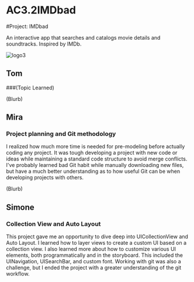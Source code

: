 # AC3.2IMDbad

#Project: IMDbad

An interactive app that searches and catalogs movie details and soundtracks. Inspired by IMDb.

![logo3](https://cloud.githubusercontent.com/assets/20913255/20250258/9a3235a0-a9da-11e6-9399-84d059d3c127.jpg)


## Tom

###(Topic Learned)

(Blurb)

## Mira

### Project planning and Git methodology

I realized how much more time is needed for pre-modeling before actually coding any project.  It was tough developing a project with new code or ideas while maintaining a standard code structure to avoid merge conflicts. I've probably learned bad Git habit while manually downloading new files, but have a  much better understanding as to how useful Git can be when developing projects with others.  

(Blurb)

## Simone

### Collection View and Auto Layout

This project gave me an opportunity to dive deep into UICollectionView and Auto Layout. I learned how to layer views to create
a custom UI based on a collection view. I also learned more about how to customize various UI elements, both programmatically and in the 
storyboard. This included the UINavigation, UISearchBar, and custom font. Working with git was also a challenge, but I ended the 
project with a greater understanding of the git workflow.
